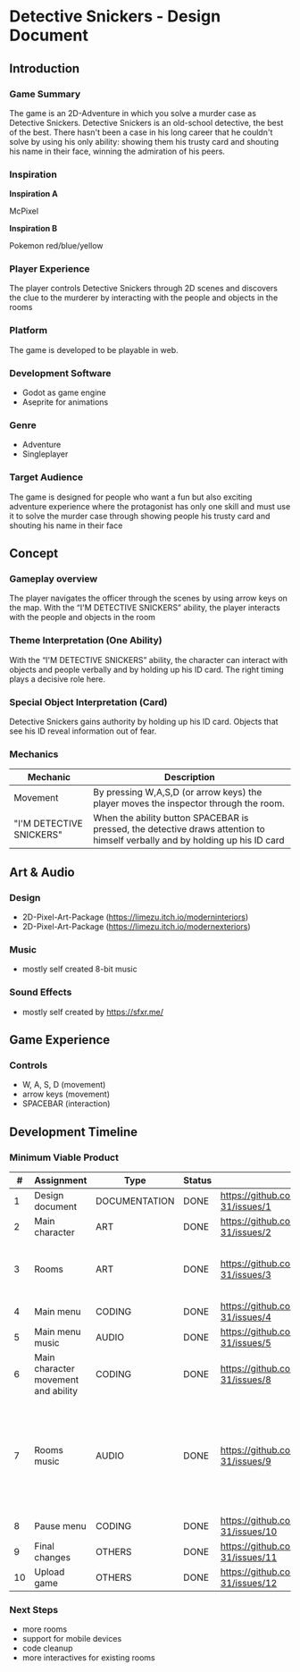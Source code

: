 # Detective Snickers - Design Document

## Introduction

### Game Summary

The game is an 2D-Adventure in which you solve a murder case as Detective Snickers. Detective Snickers is an old-school detective, the best of the best. There hasn't been a case in his long career that he couldn't solve by using his only ability: showing them his trusty card and shouting his name in their face, winning the admiration of his peers.

### Inspiration

**Inspiration A**

McPixel

**Inspiration B**

Pokemon red/blue/yellow

### Player Experience

The player controls Detective Snickers through 2D scenes and discovers the clue to the murderer by interacting with the people and objects in the rooms

### Platform

The game is developed to be playable in web.

### Development Software

* Godot as game engine
* Aseprite for animations

### Genre

- Adventure
- Singleplayer

### Target Audience

The game is designed for people who want a fun but also exciting adventure experience where the protagonist has only one skill and must use it to solve the murder case through showing people his trusty card and shouting his name in their face

## Concept

### Gameplay overview

The player navigates the officer through the scenes by using arrow keys on the map. With the “I'M DETECTIVE SNICKERS” ability, the player interacts with the people and objects in the room

### Theme Interpretation (One Ability)

With the “I'M DETECTIVE SNICKERS” ability, the character can interact with objects and people verbally and by holding up his ID card. The right timing plays a decisive role here.

### Special Object Interpretation (Card)

Detective Snickers gains authority by holding up his ID card. Objects that see his ID reveal information out of fear.

### Mechanics


| Mechanic                | Description                                                                                                         |
|-------------------------|---------------------------------------------------------------------------------------------------------------------|
| Movement                | By pressing W,A,S,D (or arrow keys) the player moves the inspector through the room.                                                       |
| "I'M DETECTIVE SNICKERS" | When the ability button SPACEBAR is pressed, the detective draws attention to himself verbally and by holding up his ID card |

## Art & Audio

### Design

- 2D-Pixel-Art-Package (https://limezu.itch.io/moderninteriors)
- 2D-Pixel-Art-Package (https://limezu.itch.io/modernexteriors)

### Music

- mostly self created 8-bit music

### Sound Effects

- mostly self created by https://sfxr.me/

## Game Experience

### Controls

- W, A, S, D (movement)
- arrow keys (movement)
- SPACEBAR (interaction)

## Development Timeline

### Minimum Viable Product

| #  | Assignment | Type | Status | Issue | Notes |
|----|------------|------|--------|-------|-------|
| 1  | Design document | DOCUMENTATION | DONE | https://github.com/DaDave/JameGam-31/issues/1 |  |
| 2  | Main character | ART | DONE | https://github.com/DaDave/JameGam-31/issues/2 |  |
| 3  | Rooms | ART | DONE | https://github.com/DaDave/JameGam-31/issues/3 | Planned 5 rooms, finished 4 rooms |
| 4  | Main menu | CODING | DONE | https://github.com/DaDave/JameGam-31/issues/4 |  |
| 5  | Main menu music | AUDIO | DONE | https://github.com/DaDave/JameGam-31/issues/5 |  |
| 6  | Main character movement and ability | CODING | DONE | https://github.com/DaDave/JameGam-31/issues/8 |  |
| 7  | Rooms music | AUDIO | DONE | https://github.com/DaDave/JameGam-31/issues/9 | changed from 'one music for all rooms' to 'one music each room' |
| 8  | Pause menu | CODING | DONE | https://github.com/DaDave/JameGam-31/issues/10 |  |
| 9  | Final changes | OTHERS | DONE | https://github.com/DaDave/JameGam-31/issues/11 |  |
| 10 | Upload game | OTHERS | DONE | https://github.com/DaDave/JameGam-31/issues/12 |  |

### Next Steps

- more rooms
- support for mobile devices
- code cleanup
- more interactives for existing rooms
